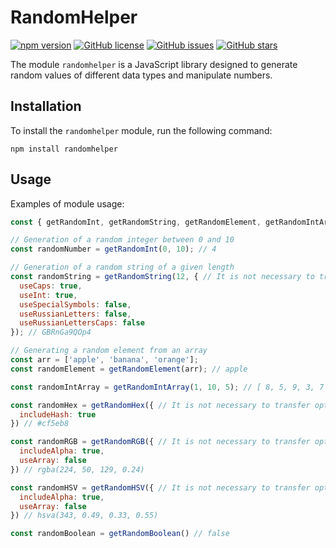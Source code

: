 # RandomHelper

[![npm version](https://badge.fury.io/js/randomhelper.svg)](https://www.npmjs.com/package/randomhelper)
[![GitHub license](https://img.shields.io/github/license/Coder-TheBeJIIHiu/randomHelper)](https://github.com/Coder-TheBeJIIHiu/randomHelper/blob/main/LICENSE)
[![GitHub issues](https://img.shields.io/github/issues/Coder-TheBeJIIHiu/randomHelper)](https://github.com/Coder-TheBeJIIHiu/randomHelper/issues)
[![GitHub stars](https://img.shields.io/github/stars/Coder-TheBeJIIHiu/randomHelper)](https://github.com/Coder-TheBeJIIHiu/randomHelper/stargazers)

The module `randomhelper` is a JavaScript library designed to generate random values of different data types and manipulate numbers.

## Installation

To install the `randomhelper` module, run the following command:

```
npm install randomhelper
```

## Usage

Examples of module usage:

```js
const { getRandomInt, getRandomString, getRandomElement, getRandomIntArray, getRandomHex, getRandomRGB, getRandomHSV, getRandomBoolean } = require('randomhelper');

// Generation of a random integer between 0 and 10
const randomNumber = getRandomInt(0, 10); // 4

// Generation of a random string of a given length
const randomString = getRandomString(12, { // It is not necessary to transfer options
  useCaps: true,
  useInt: true,
  useSpecialSymbols: false,
  useRussianLetters: false,
  useRussianLettersCaps: false
}); // GBRnGa9QOp4

// Generating a random element from an array
const arr = ['apple', 'banana', 'orange'];
const randomElement = getRandomElement(arr); // apple

const randomIntArray = getRandomIntArray(1, 10, 5); // [ 8, 5, 9, 3, 7 ]

const randomHex = getRandomHex({ // It is not necessary to transfer options
  includeHash: true
}) // #cf5eb8

const randomRGB = getRandomRGB({ // It is not necessary to transfer options
  includeAlpha: true,
  useArray: false
}) // rgba(224, 50, 129, 0.24)

const randomHSV = getRandomHSV({ // It is not necessary to transfer options
  includeAlpha: true,
  useArray: false
}) // hsva(343, 0.49, 0.33, 0.55)

const randomBoolean = getRandomBoolean() // false
```

